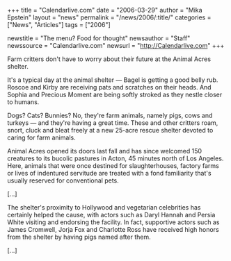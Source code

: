 +++
title = "Calendarlive.com"
date = "2006-03-29"
author = "Mika Epstein"
layout = "news"
permalink = "/news/2006/:title/"
categories = ["News", "Articles"]
tags = ["2006"]

newstitle = "The menu? Food for thought"
newsauthor = "Staff"
newssource = "Calendarlive.com"
newsurl = "http://Calendarlive.com"
+++

Farm critters don't have to worry about their future at the Animal Acres shelter.

It's a typical day at the animal shelter &#8212; Bagel is getting a good belly rub. Roscoe and Kirby are receiving pats and scratches on their heads. And Sophia and Precious Moment are being softly stroked as they nestle closer to humans.

Dogs? Cats? Bunnies? No, they're farm animals, namely pigs, cows and turkeys &#8212; and they're having a great time. These and other critters roam, snort, cluck and bleat freely at a new 25-acre rescue shelter devoted to caring for farm animals.

Animal Acres opened its doors last fall and has since welcomed 150 creatures to its bucolic pastures in Acton, 45 minutes north of Los Angeles. Here, animals that were once destined for slaughterhouses, factory farms or lives of indentured servitude are treated with a fond familiarity that's usually reserved for conventional pets.

[...]

The shelter's proximity to Hollywood and vegetarian celebrities has certainly helped the cause, with actors such as Daryl Hannah and Persia White visiting and endorsing the facility. In fact, supportive actors such as James Cromwell, Jorja Fox and Charlotte Ross have received high honors from the shelter by having pigs named after them.

[...]


